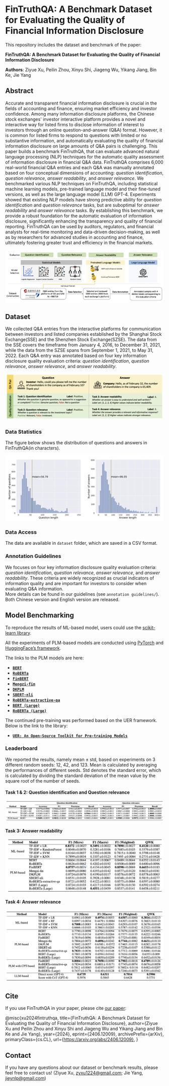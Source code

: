 # FinTruthQA: A Benchmark Dataset for Evaluating the Quality of Financial Information Disclosure

This repository includes the dataset and benchmark of the paper:

**FinTruthQA: A Benchmark Dataset for Evaluating the Quality of Financial Information Disclosure**

**Authors**: Ziyue Xu, Peilin Zhou, Xinyu Shi, Jiageng Wu, Yikang Jiang, Bin Ke, Jie Yang


## Abstract
Accurate and transparent financial information disclosure is crucial in the fields of accounting and finance, ensuring market efficiency and investor confidence. Among many information disclosure platforms, the Chinese stock exchanges' investor interactive platform provides a novel and interactive way for listed firms to disclose information of interest to investors through an online question-and-answer (Q&A) format. However, it is common for listed firms to respond to questions with limited or no substantive information, and automatically evaluating the quality of financial information disclosure on large amounts of Q&A pairs is challenging. This paper builds a benchmark FinTruthQA, that can evaluate advanced natural language processing (NLP) techniques for the automatic quality assessment of information disclosure in financial Q\&A data. FinTruthQA comprises 6,000 real-world financial Q&A entries and each Q&A was manually annotated based on four conceptual dimensions of accounting: _question identification_, _question relevance_, _answer readability_, and _answer relevance_. We benchmarked various NLP techniques on FinTruthQA, including statistical machine learning models, pre-trained language model and their fine-tuned versions, as well as the large language model (LLM) GPT-4.  Experiments showed that existing NLP models have strong predictive ability for _question identification_ and _question relevance_ tasks, but are suboptimal for _answer readability_ and _answer relevance_ tasks. By establishing this benchmark, we provide a robust foundation for the automatic evaluation of information disclosure, significantly enhancing the transparency and quality of financial reporting. FinTruthQA can be used by auditors, regulators, and financial analysts for real-time monitoring and data-driven decision-making, as well as by researchers for advanced studies in accounting and finance, ultimately fostering greater trust and efficiency in the financial markets. 

![avatar](figs/pipeline.png)

## Dataset
We collected Q&A entries from the interactive platforms for communication between investors and listed companies established by the Shanghai Stock Exchange(SSE) and the Shenzhen Stock Exchange(SZSE). The data from the SSE covers the timeframe from January 4, 2016, to December 31, 2021, while the data from the SZSE spans from September 1, 2021, to May 31, 2022. Each Q&A entry was annotated based on four key information disclosure quality evaluation criteria: _question identification_, _question relevance_, _answer relevance_, and _answer readability_.

![avatar](figs/annotation_sample.png)

### Data Statistics
The figure below shows the distribution of questions and answers in FinTruthQA(in characters).

![avatar](figs/data_len_distrib.png)

### Data Access

The data are available in `dataset` folder, which are saved in a CSV format.

### Annotation Guidelines
We focuses on four key information disclosure quality evaluation criteria: _question identification_, _question relevance_, _answer relevance_, and _answer readability_. These criteria are widely recognized as crucial indicators of information quality and are important for investors to consider when evaluating Q&A information.  
More details can be found in our guidelines (see `annotation guidelines/`).  Both Chinese version and English version are released.

## Model Benchmarking 

To reproduce the results of ML-based model, users could use the [scikit-learn library](https://scikit-learn.org/stable/).

All the experiments of PLM-based models are conducted using [PyTorch](https://github.com/pytorch/pytorch) and [HuggingFace’s framework](https://github.com/HuggingFace).

The links to the PLM models are here:

* **[`BERT`](https://huggingface.co/google-bert/bert-base-chinese)**
* **[`RoBERTa`](https://huggingface.co/hfl/chinese-roberta-wwm-ext)**
* **[`FinBERT`](https://github.com/valuesimplex/FinBERT)**
* **[`Mengzi-fin`](https://huggingface.co/Langboat/mengzi-bert-base-fin)**
* **[`DKPLM`](https://huggingface.co/alibaba-pai/pai-dkplm-financial-base-zh)**
* **[`SBERT-nli`](https://huggingface.co/uer/sbert-base-chinese-nli)**
* **[`RoBERTa-extractive-qa`](https://huggingface.co/uer/roberta-base-chinese-extractive-qa)**
* **[`BERT (Large)`](https://huggingface.co/yechen/bert-large-chinese)**
* **[`RoBERTa (Large)`](https://huggingface.co/hfl/chinese-roberta-wwm-ext-large)**

The continued pre-training was performed based on the UER framework. Below is the link to the library:
* **[`UER: An Open-Source Toolkit for Pre-training Models`](https://github.com/dbiir/UER-py)**

### Leaderboard
We reported the results, namely mean ± std, based on experiments on 3 different random seeds: 12, 42, and 123. Mean is calculated by averaging the performances of different seeds. Std denotes the standard error, which is calculated by dividing the standard deviation of the mean value by the square root of the number of seeds.

#### Task 1 & 2: Question identification and Question relevance

![avatar](figs/task_1_2_performance.png)

#### Task 3: Answer readability

![avatar](figs/task_3_performance.png)

#### Task 4: Answer relevance

![avatar](figs/task_4_performance.png)

## Cite

If you use FinTruthQA in your paper, please cite [our paper](https://arxiv.org/abs/2406.12009):

@misc{xu2024fintruthqa,
      title={FinTruthQA: A Benchmark Dataset for Evaluating the Quality of Financial Information Disclosure}, 
      author={Ziyue Xu and Peilin Zhou and Xinyu Shi and Jiageng Wu and Yikang Jiang and Bin Ke and Jie Yang},
      year={2024},
      eprint={2406.12009},
      archivePrefix={arXiv},
      primaryClass={cs.CL},
      url={https://arxiv.org/abs/2406.12009}, 
}

## Contact

If you have any questions about our dataset or benchmark results, please feel free to contact us!
(Ziyue Xu, zyxu1224@gmail.com; Jie Yang, jieynlp@gmail.com)
